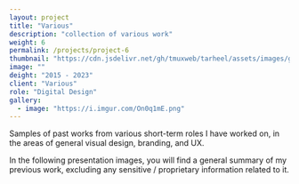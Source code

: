 ```yaml
---
layout: project
title: "Various"
description: "collection of various work"
weight: 6
permalink: /projects/project-6
thumbnail: "https://cdn.jsdelivr.net/gh/tmuxweb/tarheel/assets/images/gen/projects/project-6-1-thumbnail.jpg"
image: ""
deight: "2015 - 2023"
client: "Various"
role: "Digital Design"
gallery:
  - image: "https://i.imgur.com/On0q1mE.png"
---
```


Samples of past works from various short-term roles I have worked on, in the areas of general visual design, branding, and UX.

In the following presentation images, you will find a general summary of my previous work, excluding any sensitive / proprietary information related to it.